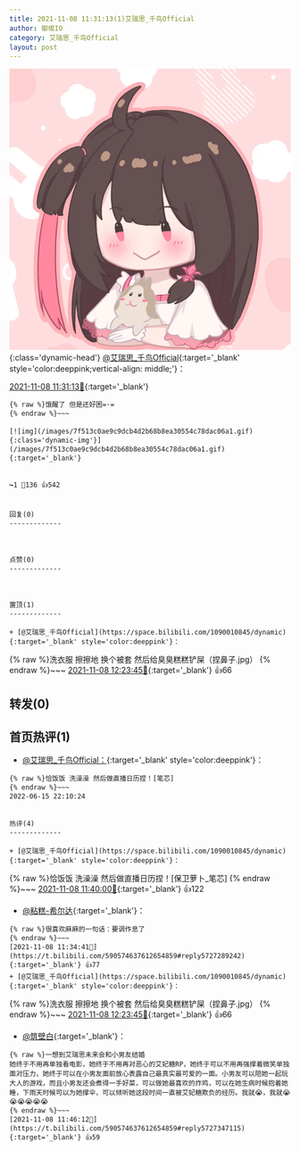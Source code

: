 ```yaml
---
title: 2021-11-08 11:31:13(1)艾瑞思_千鸟Official
author: 御坂IO
category: 艾瑞思_千鸟Official
layout: post
---
```


![img](/images/7e08840c56f251de28bdf766b647bd5fe9a5d50a.jpg){:class='dynamic-head'}
[@艾瑞思_千鸟Official](https://space.bilibili.com/1090010845/dynamic){:target='_blank' style='color:deeppink;vertical-align: middle;'}：

[2021-11-08 11:31:13🔗](https://t.bilibili.com/590574637612654859){:target='_blank'}

~~~
{% raw %}饿醒了 但是还好困=·=
{% endraw %}~~~

[![img](/images/7f513c0ae9c9dcb4d2b68b8ea30554c78dac06a1.gif){:class='dynamic-img'}](/images/7f513c0ae9c9dcb4d2b68b8ea30554c78dac06a1.gif){:target='_blank'}


↪️1 💬136 👍542


回复(0)
-------------



点赞(0)
-------------



置顶(1)
-------------

+ [@艾瑞思_千鸟Official](https://space.bilibili.com/1090010845/dynamic){:target='_blank' style='color:deeppink'}：
~~~
{% raw %}洗衣服 擦擦地 换个被套 然后给臭臭糕糕铲屎（捏鼻子.jpg）
{% endraw %}~~~
[2021-11-08 12:23:45🔗](https://t.bilibili.com/590574637612654859#reply5727542536){:target='_blank'} 👍66


转发(0)
-------------



首页热评(1)
-------------

+ [@艾瑞思_千鸟Official：](https://space.bilibili.com/1090010845/dynamic){:target='_blank' style='color:deeppink'}：
~~~
{% raw %}恰饭饭 洗澡澡 然后做直播日历捏！[笔芯]
{% endraw %}~~~
2022-06-15 22:10:24


热评(4)
-------------

+ [@艾瑞思_千鸟Official](https://space.bilibili.com/1090010845/dynamic){:target='_blank' style='color:deeppink'}：
~~~
{% raw %}恰饭饭 洗澡澡 然后做直播日历捏！[保卫萝卜_笔芯]
{% endraw %}~~~
[2021-11-08 11:40:00🔗](https://t.bilibili.com/590574637612654859#reply5727309655){:target='_blank'} 👍122
+ [@粘糕-希尔达](https://space.bilibili.com/174003280/dynamic){:target='_blank'}：
~~~
{% raw %}很喜欢麻麻的一句话：要调作息了
{% endraw %}~~~
[2021-11-08 11:34:41🔗](https://t.bilibili.com/590574637612654859#reply5727289242){:target='_blank'} 👍77
+ [@艾瑞思_千鸟Official](https://space.bilibili.com/1090010845/dynamic){:target='_blank' style='color:deeppink'}：
~~~
{% raw %}洗衣服 擦擦地 换个被套 然后给臭臭糕糕铲屎（捏鼻子.jpg）
{% endraw %}~~~
[2021-11-08 12:23:45🔗](https://t.bilibili.com/590574637612654859#reply5727542536){:target='_blank'} 👍66
+ [@筑壁白](https://space.bilibili.com/383718717/dynamic){:target='_blank'}：
~~~
{% raw %}一想到艾瑞思未来会和小男友结婚
她终于不用再单独看电影，她终于不用再对恶心的艾妃糖RP，她终于可以不用再强撑着微笑单独面对压力，她终于可以在小男友面前放心表露自己最真实最可爱的一面。小男友可以陪她一起玩大人的游戏，而且小男友还会煮得一手好菜，可以做她最喜欢的炸鸡，可以在她生病时候抱着她睡，下雨天时候可以为她撑伞，可以倾听她这段时间一直被艾妃糖欺负的经历。我就😭，我就😭😭😭😭😭😭
{% endraw %}~~~
[2021-11-08 11:46:12🔗](https://t.bilibili.com/590574637612654859#reply5727347115){:target='_blank'} 👍59


